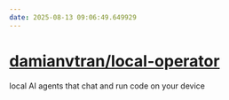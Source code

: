 ```yaml
---
date: 2025-08-13 09:06:49.649929
---
```


# [damianvtran/local-operator](https://github.com/damianvtran/local-operator)

local AI agents that chat and run code on your device